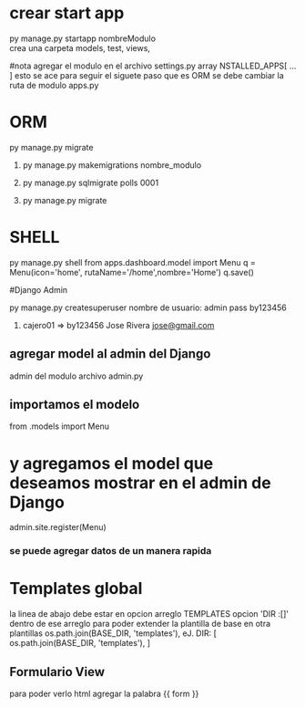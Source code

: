 
# crear start app
py manage.py startapp nombreModulo<br>
 crea una carpeta models, test, views, 

#nota
agregar el modulo en el archivo settings.py array NSTALLED_APPS[ ... ]
esto se ace para seguir el siguete paso que es ORM
se debe cambiar la ruta de modulo apps.py

 # ORM


 py manage.py migrate

 1. py manage.py makemigrations nombre_modulo

 2. py manage.py sqlmigrate polls 0001

 3. py manage.py migrate

 # SHELL
 py manage.py shell
 from apps.dashboard.model import Menu
 q = Menu(icon='home', rutaName='/home',nombre='Home')
 q.save()

#Django Admin

py manage.py createsuperuser
nombre de usuario: admin
pass by123456
1. cajero01 => by123456 Jose Rivera jose@gmail.com

## agregar model al admin del Django 

admin del modulo archivo admin.py 

## importamos el modelo
from .models import Menu
# y agregamos el model que deseamos mostrar en el admin de Django
admin.site.register(Menu)
### se puede agregar datos de un manera rapida


# Templates global
la linea de abajo debe estar en opcion arreglo TEMPLATES
opcion 'DIR :[]' dentro de ese arreglo para poder extender 
la plantilla de base en otra plantillas
os.path.join(BASE_DIR, 'templates'),
eJ.
DIR: [
    os.path.join(BASE_DIR, 'templates'),
]

## Formulario View
para poder verlo html agregar la palabra {{ form }}

